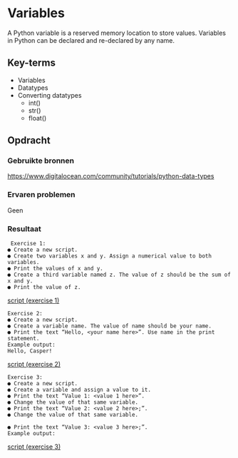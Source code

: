 # Variables
A Python variable is a reserved memory location to store values. 
Variables in Python can be declared and re-declared by any name.

## Key-terms
- Variables
- Datatypes
- Converting datatypes
    - int()
    - str()
    - float()
## Opdracht
### Gebruikte bronnen
https://www.digitalocean.com/community/tutorials/python-data-types

### Ervaren problemen
Geen

### Resultaat
```
 Exercise 1:
● Create a new script.
● Create two variables x and y. Assign a numerical value to both variables.
● Print the values of x and y.
● Create a third variable named z. The value of z should be the sum of x and y.
● Print the value of z.
```
[script (exercise 1)](code/02_1.py)



```
Exercise 2:
● Create a new script.
● Create a variable name. The value of name should be your name.
● Print the text “Hello, <your name here>”. Use name in the print statement.
Example output:
Hello, Casper!
```
[script (exercise 2)](code/02_2.py)


```
Exercise 3:
● Create a new script.
● Create a variable and assign a value to it.
● Print the text “Value 1: <value 1 here>”.
● Change the value of that same variable.
● Print the text “Value 2: <value 2 here>;”.
● Change the value of that same variable.

● Print the text “Value 3: <value 3 here>;”.
Example output:
```
[script (exercise 3)](code/02_3.py)

